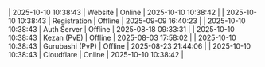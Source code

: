 | 2025-10-10 10:38:43 | Website | Online | 2025-10-10 10:38:42 |
| 2025-10-10 10:38:43 | Registration | Offline | 2025-09-09 16:40:23 |
| 2025-10-10 10:38:43 | Auth Server | Offline | 2025-08-18 09:33:31 |
| 2025-10-10 10:38:43 | Kezan (PvE) | Offline | 2025-08-03 17:58:02 |
| 2025-10-10 10:38:43 | Gurubashi (PvP) | Offline | 2025-08-23 21:44:06 |
| 2025-10-10 10:38:43 | Cloudflare | Online | 2025-10-10 10:38:42 |
